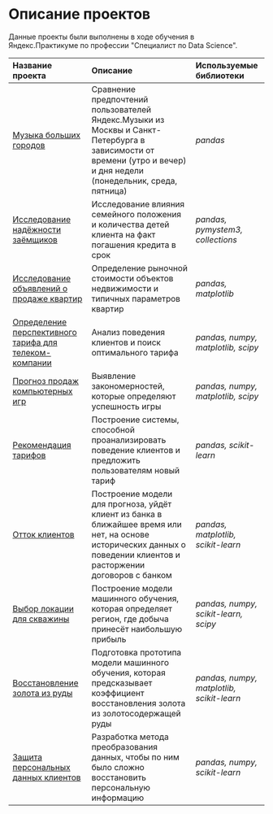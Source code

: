 # Описание проектов

Данные проекты были выполнены в ходе обучения в Яндекс.Практикуме по профессии "Специалист по Data Science".

| Название проекта | Описание | Используемые библиотеки | 
| :---------------------- | :---------------------- | :---------------------- |
| [Музыка больших городов](big_cities_music) | Сравнение предпочтений пользователей Яндекс.Музыки из Москвы и Санкт-Петербурга в зависимости от времени (утро и вечер) и дня недели (понедельник, среда, пятница)| *pandas* |
| [Исследование надёжности заёмщиков](reliability_of_borrowers) | Исследование влияния семейного положения и количества детей клиента на факт погашения кредита в срок | *pandas, pymystem3, collections* |
| [Исследование объявлений о продаже квартир](sale_of_apartments) | Определение рыночной стоимости объектов недвижимости и типичных параметров квартир | *pandas, matplotlib* |
| [Определение перспективного тарифа для телеком-компании](promising_tariff) | Анализ поведения клиентов и поиск оптимального тарифа | *pandas, numpy, matplotlib, scipy* |
| [Прогноз продаж компьютерных игр](sale_of_computer_games) | Выявление закономерностей, которые определяют успешность игры | *pandas, numpy, matplotlib, scipy* |
| [Рекомендация тарифов](recommendation_of_tariffs) | Построение системы, способной проанализировать поведение клиентов и предложить пользователям новый тариф | *pandas, scikit-learn* |
| [Отток клиентов](сustomer_outflow) | Построение модели для прогноза, уйдёт клиент из банка в ближайшее время или нет, на основе исторических данных о поведении клиентов и расторжении договоров с банком | *pandas, matplotlib, scikit-learn* |
| [Выбор локации для скважины](сhoosing_location) | Построение модели машинного обучения, которая определяет регион, где добыча принесёт наибольшую прибыль | *pandas, numpy, scikit-learn, scipy* |
| [Восстановление золота из руды](recovery_of_gold) | Подготовка прототипа модели машинного обучения, которая предсказывает коэффициент восстановления золота из золотосодержащей руды | *pandas, numpy, matplotlib, scikit-learn* |
| [Защита персональных данных клиентов](protection_of_data) | Разработка метода преобразования данных, чтобы по ним было сложно восстановить персональную информацию | *pandas, numpy, scikit-learn* |
